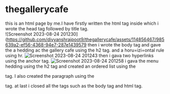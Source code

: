 # thegallerycafe
this is an html page by me.I have firstly written the html tag inside which i wrote the head tag followed by title tag.   
![Screenshot 2023-08-24 201230](https://github.com/divyanshrajpoot9/thegallerycafe/assets/114856467/985639a2-ef56-4368-94e7-287e1439579
then i wrote the body tag and gave the a hedding ac the gallery cafe using the h2 tag. and a horu=izi=ontal rule using hr.
![Screenshot 2023-08-24 201243](https://github.com/divyanshrajpoot9/thegallerycafe/assets/114856467/274198f7-606d-41c5-b51e-52e85ffa6b02)
then i gava two hyperlinks using the anchor tag.
![Screenshot 2023-08-24 201258](https://github.com/divyanshrajpoot9/thegallerycafe/assets/114856467/87be9108-f06c-4caa-9153-938312f2b694)
i gava the menu hedding using the h2 tag and created an ordered list using the <ol></ol> tag. I also created the paragraph using the <p></p> tag.
at last i closed all the tags such as the body tag and html tag.
